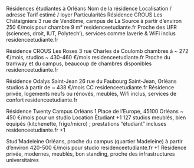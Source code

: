 Résidences étudiantes à Orléans
Nom de la résidence	Localisation / adresse	Tarif estimé / loyer	Particularités
Résidence CROUS Les Châtaigniers	3 rue de Vendôme, campus de La Source	à partir d’environ 250 €/mois pour chambre 9 m² 
residenceetudiante.fr
	Proche des UFR (sciences, droit, IUT, Polytech’), services comme laverie & WiFi inclus 
residenceetudiante.fr

Résidence CROUS Les Roses	3 rue Charles de Coulomb	chambres à ~ 272 €/mois, studios ~ 430-460 €/mois 
residenceetudiante.fr
	Proche du tramway et du campus, beaucoup de chambres disponibles 
residenceetudiante.fr

Résidence Odalys Saint-Jean	26 rue du Faubourg Saint-Jean, Orléans	studios à partir de ~ 438 €/mois CC 
residenceetudiante.fr
	Résidence privée, logements neufs ou rénovés, meublés, Wifi inclus, services de confort 
residenceetudiante.fr

Résidence Twenty Campus Orléans	1 Place de l’Europe, 45100 Orléans	~ 450 €/mois pour un studio 
Location Étudiant
+1
	127 studios meublés, bien équipés (kitchenette, frigo/micro) ; prestations “étudiant” incluses 
residenceetudiante.fr
+1

Stud’Madeleine	Orléans, proche du campus (quartier Madeleine)	à partir d’environ 420-500 €/mois pour studio 
residenceetudiante.fr
+1
	Résidence privée, modernes, meublés, bon standing, proche des infrastructures universitaires
